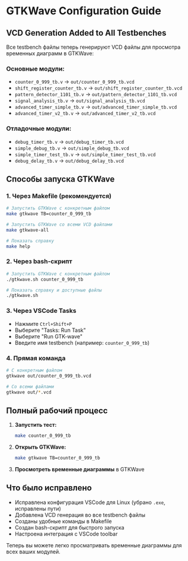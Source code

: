 # GTKWave Configuration Guide

## VCD Generation Added to All Testbenches

Все testbench файлы теперь генерируют VCD файлы для просмотра временных диаграмм в GTKWave:

### Основные модули:
- `counter_0_999_tb.v` → `out/counter_0_999_tb.vcd`
- `shift_register_counter_tb.v` → `out/shift_register_counter_tb.vcd`
- `pattern_detector_1101_tb.v` → `out/pattern_detector_1101_tb.vcd`
- `signal_analysis_tb.v` → `out/signal_analysis_tb.vcd`
- `advanced_timer_simple_tb.v` → `out/advanced_timer_simple_tb.vcd`
- `advanced_timer_v2_tb.v` → `out/advanced_timer_v2_tb.vcd`

### Отладочные модули:
- `debug_timer_tb.v` → `out/debug_timer_tb.vcd`
- `simple_debug_tb.v` → `out/simple_debug_tb.vcd`
- `simple_timer_test_tb.v` → `out/simple_timer_test_tb.vcd`
- `debug_delay_tb.v` → `out/debug_delay_tb.vcd`

## Способы запуска GTKWave

### 1. Через Makefile (рекомендуется)
```bash
# Запустить GTKWave с конкретным файлом
make gtkwave TB=counter_0_999_tb

# Запустить GTKWave со всеми VCD файлами
make gtkwave-all

# Показать справку
make help
```

### 2. Через bash-скрипт
```bash
# Запустить GTKWave с конкретным файлом
./gtkwave.sh counter_0_999_tb

# Показать справку и доступные файлы
./gtkwave.sh
```

### 3. Через VSCode Tasks
- Нажмите `Ctrl+Shift+P`
- Выберите "Tasks: Run Task"
- Выберите "Run GTK-wave"
- Введите имя testbench (например: `counter_0_999_tb`)

### 4. Прямая команда
```bash
# С конкретным файлом
gtkwave out/counter_0_999_tb.vcd

# Со всеми файлами
gtkwave out/*.vcd
```

## Полный рабочий процесс

1. **Запустить тест:**
   ```bash
   make counter_0_999_tb
   ```

2. **Открыть GTKWave:**
   ```bash
   make gtkwave TB=counter_0_999_tb
   ```

3. **Просмотреть временные диаграммы** в GTKWave

## Что было исправлено

- Исправлена конфигурация VSCode для Linux (убрано `.exe`, исправлены пути)
- Добавлена VCD генерация во все testbench файлы
- Созданы удобные команды в Makefile
- Создан bash-скрипт для быстрого запуска
- Настроена интеграция с VSCode toolbar

Теперь вы можете легко просматривать временные диаграммы для всех ваших модулей.